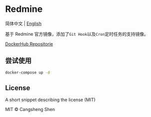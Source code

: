 # Redmine

简体中文 | [English](./i18n/README.zh-cn.md)

基于 Redmine 官方镜像，添加了`Git Hook`以及`Cron`定时任务的支持镜像。

[DockerHub Repositorie](https://github.com/shencangsheng/redmine)

## 尝试使用

```bash
docker-compose up -d
```

## License

A short snippet describing the license (MIT)

MIT © Cangsheng Shen
